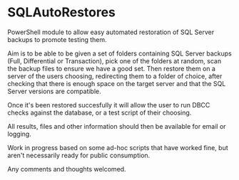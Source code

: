# SQLAutoRestores

PowerShell module to allow easy automated restoration of SQL Server backups to promote testing them.

Aim is to be able to be given a set of folders containing SQL Server backups (Full, Differential or Transaction), pick one of the folders at random, scan the backup files to ensure we have a good set. Then restore them on a server of the users choosing, redirecting them to a folder of choice, after checking that there is enough space on the target server and that the SQL Server versions are compatible.

Once it's been restored succesfully it will allow the user to run DBCC checks against the database, or a test script of their choosing.

All results, files and other information should then be available for email or logging.

Work in progress based on some ad-hoc scripts that have worked fine, but aren't necessarily ready for public consumption.

Any comments and thoughts welcomed.
